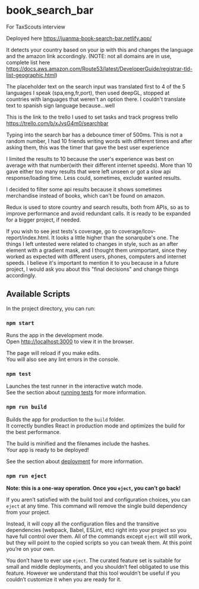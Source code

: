 # book_search_bar
For TaxScouts interview

Deployed here https://juanma-book-search-bar.netlify.app/

It detects your country based on your ip with this and changes the language and the amazon link accordingly.
(NOTE: not all domains are in use, complete list here https://docs.aws.amazon.com/Route53/latest/DeveloperGuide/registrar-tld-list-geographic.html)

The placeholder text on the search input was translated first to 4 of the 5 languages I speak (spa,eng,fr,port), then used deepGL, stopped at countries with languages that weren't an option there. I couldn't translate text to spanish sign language because...well

This is the link to the trello I used to set tasks and track progress
trello   https://trello.com/b/xJvsG4m0/searchbar

Typing into the search bar has a debounce timer of 500ms. This is not a random number, 
I had 10 friends writing words with different times and after asking them, this was the timer that gave the best user experience

I limited the results to 10 because the user's experience was best on average with that number(with their different internet speeds).
More than 10 gave either too many results that were left unseen or got a slow api response/loading time. 
Less could, sometimes, exclude wanted results.

I decided to filter some api results because it shows sometimes merchandise instead of books, which can't be found on amazon.

Redux is used to store country and search results, both from APIs, so as to improve performance and avoid redundant calls.
It is ready to be expanded for a bigger project, if needed.

If you wish to see jest tests's coverage, go to coverage/Icov-report/index.html. It looks a little higher than the sonarqube's one.
The things I left untested were related to changes in style, such as an after element with a gradient mask, and I thought them 
unimportant, since they worked as expected with different users, phones, computers and internet speeds. 
I believe it's important to mention it to you because in a future project, I would ask you about this "final decisions" and change
things accordingly.


## Available Scripts

In the project directory, you can run:

### `npm start`

Runs the app in the development mode.\
Open [http://localhost:3000](http://localhost:3000) to view it in the browser.

The page will reload if you make edits.\
You will also see any lint errors in the console.

### `npm test`

Launches the test runner in the interactive watch mode.\
See the section about [running tests](https://facebook.github.io/create-react-app/docs/running-tests) for more information.

### `npm run build`

Builds the app for production to the `build` folder.\
It correctly bundles React in production mode and optimizes the build for the best performance.

The build is minified and the filenames include the hashes.\
Your app is ready to be deployed!

See the section about [deployment](https://facebook.github.io/create-react-app/docs/deployment) for more information.

### `npm run eject`

**Note: this is a one-way operation. Once you `eject`, you can’t go back!**

If you aren’t satisfied with the build tool and configuration choices, you can `eject` at any time. This command will remove the single build dependency from your project.

Instead, it will copy all the configuration files and the transitive dependencies (webpack, Babel, ESLint, etc) right into your project so you have full control over them. All of the commands except `eject` will still work, but they will point to the copied scripts so you can tweak them. At this point you’re on your own.

You don’t have to ever use `eject`. The curated feature set is suitable for small and middle deployments, and you shouldn’t feel obligated to use this feature. However we understand that this tool wouldn’t be useful if you couldn’t customize it when you are ready for it.
